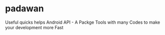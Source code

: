 padawan
=======

Useful quicks helps Android API - A Packge Tools with many Codes to make your development more Fast
